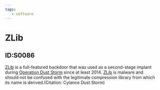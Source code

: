 ```yaml
---
tags:
   - software
---
```

# ZLib
## ID:S0086
[ZLib](/mitre/software/S0086) is a full-featured backdoor that was used as a second-stage implant during [Operation Dust Storm](/mitre/campaigns/C0016) since at least 2014. [ZLib](/mitre/software/S0086) is malware and should not be confused with the legitimate compression library from which its name is derived.(Citation: Cylance Dust Storm)
